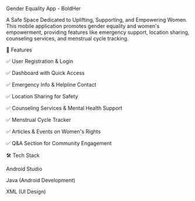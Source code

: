Gender Equality App - BoldHer

A Safe Space Dedicated to Uplifting, Supporting, and Empowering Women. This mobile application promotes gender equality and women's empowerment, providing features like emergency support, location sharing, counseling services, and menstrual cycle tracking.

🚀 Features

✅ User Registration & Login

✅ Dashboard with Quick Access

✅ Emergency Info & Helpline Contact

✅ Location Sharing for Safety

✅ Counseling Services & Mental Health Support

✅ Menstrual Cycle Tracker

✅ Articles & Events on Women's Rights

✅ Q&A Section for Community Engagement

🛠 Tech Stack

Android Studio

Java (Android Development)

XML (UI Design)
